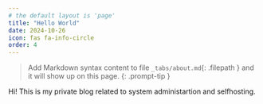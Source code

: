 ```yaml
---
# the default layout is 'page'
title: "Hello World"
date: 2024-10-26
icon: fas fa-info-circle
order: 4
---
```


> Add Markdown syntax content to file `_tabs/about.md`{: .filepath } and it will show up on this page.
{: .prompt-tip }

Hi! This is my private blog related to system administartion and selfhosting.

